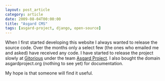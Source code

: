 ```yaml
---
layout: post_article
category: article
date: 2009-08-04T00:00:00
title: "Asgard CMS"
tags: [asgard-project, django, open-source]
---
```


When I first started developing this website I always wanted to release the source code. Over the months only a select few (the ones who emailed me and asked) have received any code. I have started to release the project slowly at [Gitorious](http://gitorious.org/) under the team [Asgard Project](http://gitorious.org/+asgard-project). I also bought the domain asgardproject.org (nothing to see yet) for documentation.

My hope is that someone will find it useful.
